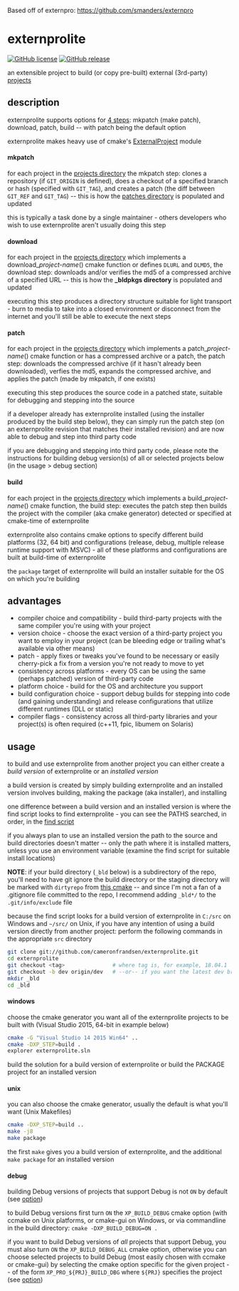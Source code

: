 Based off of externpro: https://github.com/smanders/externpro

# externprolite
[![GitHub license](https://img.shields.io/github/license/cameronfrandsen/externpro.svg)](https://github.com/cameronfrandsen/externpro) [![GitHub release](https://img.shields.io/github/release/cameronfrandsen/externprolite.svg)](https://github.com/cameronfrandsen/externprolite)

an extensible project to build (or copy pre-built) external (3rd-party) [projects](projects/README.md)

## description

externprolite supports options for [4 steps](https://github.com/smanders/externpro/blob/15.10.2/modules/macpro.cmake#L67-L72): mkpatch (make patch), download, patch, build -- with patch being the default option

externprolite makes heavy use of cmake's [ExternalProject](http://www.kitware.com/media/html/BuildingExternalProjectsWithCMake2.8.html) module

#### mkpatch

for each project in the [projects directory](projects) the mkpatch step: clones a repository (if `GIT_ORIGIN` is defined), does a checkout of a specified branch or hash (specified with `GIT_TAG`), and creates a patch (the diff between `GIT_REF` and `GIT_TAG`) -- this is how the [patches directory](patches) is populated and updated

this is typically a task done by a single maintainer - others developers who wish to use externprolite aren't usually doing this step

#### download

for each project in the [projects directory](projects) which implements a download_*project-name*() cmake function or defines `DLURL` and `DLMD5`, the download step: downloads and/or verifies the md5 of a compressed archive of a specified URL -- this is how the **_bldpkgs directory** is populated and updated

executing this step produces a directory structure suitable for light transport - burn to media to take into a closed environment or disconnect from the internet and you'll still be able to execute the next steps

#### patch

for each project in the [projects directory](projects) which implements a patch_*project-name*() cmake function or has a compressed archive or a patch, the patch step: downloads the compressed archive (if it hasn't already been downloaded), verfies the md5, expands the compressed archive, and applies the patch (made by mkpatch, if one exists)

executing this step produces the source code in a patched state, suitable for debugging and stepping into the source

if a developer already has externprolite installed (using the installer produced by the build step below), they can simply run the patch step (on an externprolite revision that matches their installed revision) and are now able to debug and step into third party code

if you are debugging and stepping into third party code, please note the instructions for building debug version(s) of all or selected projects below (in the usage > debug section)

#### build

for each project in the [projects directory](projects) which implements a build_*project-name*() cmake function, the build step: executes the patch step then builds the project with the compiler (aka cmake generator) detected or specified at cmake-time of externprolite

externprolite also contains cmake options to specify different build platforms (32, 64 bit) and configurations (release, debug, multiple release runtime support with MSVC) - all of these platforms and configurations are built at build-time of externprolite

the `package` target of externprolite will build an installer suitable for the OS on which you're building

## advantages

* compiler choice and compatibility - build third-party projects with the same compiler you're using with your project
* version choice - choose the exact version of a third-party project you want to employ in your project (can be bleeding edge or trailing what's available via other means)
* patch - apply fixes or tweaks you've found to be necessary or easily cherry-pick a fix from a version you're not ready to move to yet
* consistency across platforms - every OS can be using the same (perhaps patched) version of third-party code
* platform choice - build for the OS and architecture you support
* build configuration choice - support debug builds for stepping into code (and gaining understanding) and release configurations that utilize different runtimes (DLL or static)
* compiler flags - consistency across all third-party libraries and your project(s) is often required (c++11, fpic, libumem on Solaris)

## usage

to build and use externprolite from another project you can either create a *build version* of externprolite or an *installed version*

a build version is created by simply building externprolite and an installed version involves building, making the package (aka installer), and installing

one difference between a build version and an installed version is where the find script looks to find externprolite - you can see the PATHS searched, in order, in the [find script](https://github.com/smanders/externprolite/blob/18.04.1/modules/Findscript.cmake.in#L89-L100)

if you always plan to use an installed version the path to the source and build directories doesn't matter -- only the path where it is installed matters, unless you use an environment variable (examine the find script for suitable install locations)

**NOTE**: if your build directory (`_bld` below) is a subdirectory of the repo, you'll need to have git ignore the build directory or the staging directory will be marked with `dirtyrepo` from [this cmake](https://github.com/smanders/externprolite/blob/18.04.1/modules/macpro.cmake#L270-L279) -- and since I'm not a fan of a .gitignore file committed to the repo, I recommend adding `_bld*/` to the `.git/info/exclude` file

because the find script looks for a build version of externprolite in `C:/src` on Windows and `~/src/` on Unix, if you have any intention of using a build version directly from another project: perform the following commands in the appropriate `src` directory

```bash
git clone git://github.com/cameronfrandsen/externprolite.git
cd externprolite
git checkout <tag>               # where tag is, for example, 18.04.1
git checkout -b dev origin/dev   # --or-- if you want the latest dev branch instead of a tagged version
mkdir _bld
cd _bld
```
#### windows
choose the cmake generator you want all of the externprolite projects to be built with (Visual Studio 2015, 64-bit in example below)
```bash
cmake -G "Visual Studio 14 2015 Win64" ..
cmake -DXP_STEP=build .
explorer externprolite.sln
```
build the solution for a build version of externprolite or build the PACKAGE project for an installed version
#### unix
you can also choose the cmake generator, usually the default is what you'll want (Unix Makefiles)
```bash
cmake -DXP_STEP=build ..
make -j8
make package
```
the first `make` gives you a build version of externprolite, and the additional `make package` for an installed version
#### debug
building Debug versions of projects that support Debug is not `ON` by default (see [option](https://github.com/smanders/externpro/blob/9d023a5263b27d434001eaca0c4b57c28ad66be3/modules/macpro.cmake#L75))

to build Debug versions first turn `ON` the `XP_BUILD_DEBUG` cmake option (with ccmake on Unix platforms, or cmake-gui on Windows, or via commandline in the build directory: `cmake -DXP_BUILD_DEBUG=ON .`

if you want to build Debug versions of *all* projects that support Debug, you must also turn `ON` the `XP_BUILD_DEBUG_ALL` cmake option, otherwise you can choose selected projects to build Debug (most easily chosen with ccmake or cmake-gui) by selecting the cmake option specific for the given project -- of the form `XP_PRO_${PRJ}_BUILD_DBG` where `${PRJ}` specifies the project (see [option](https://github.com/smanders/externprolite/blob/9d023a5263b27d434001eaca0c4b57c28ad66be3/modules/xpfunmac.cmake#L21))
